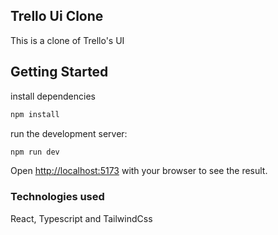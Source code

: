 ## Trello Ui Clone

This is a clone of Trello's UI

## Getting Started

install dependencies 
```bash
npm install
```
run the development server:

```bash
npm run dev
```

Open [http://localhost:5173](http://localhost:5173) with your browser to see the result.


### Technologies used
React, Typescript and TailwindCss
